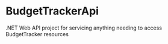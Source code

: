 # BudgetTrackerApi
.NET Web API project for servicing anything needing to access BudgetTracker resources
